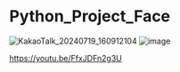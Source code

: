 # Python_Project_Face

![KakaoTalk_20240719_160912104](https://github.com/user-attachments/assets/2b11ce86-51a3-404f-826e-fe1893f0424e)
![image](https://github.com/user-attachments/assets/4ef207a3-b0d7-4337-aed9-4a83fbac14b3)

https://youtu.be/FfxJDFn2g3U
